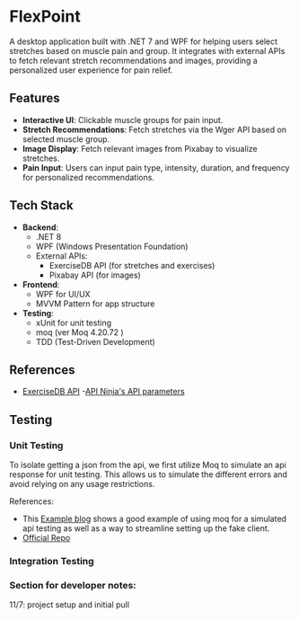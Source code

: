 # FlexPoint
A desktop application built with .NET 7 and WPF for helping users select stretches based on muscle pain and group. It integrates with external APIs to fetch relevant stretch recommendations and images, providing a personalized user experience for pain relief.

## Features
- **Interactive UI**: Clickable muscle groups for pain input.
- **Stretch Recommendations**: Fetch stretches via the Wger API based on selected muscle group.
- **Image Display**: Fetch relevant images from Pixabay to visualize stretches.
- **Pain Input**: Users can input pain type, intensity, duration, and frequency for personalized recommendations.

## Tech Stack
- **Backend**:
  - .NET 8
  - WPF (Windows Presentation Foundation)
  - External APIs: 
    - ExerciseDB API (for stretches and exercises)
    - Pixabay API (for images)
- **Frontend**:
  - WPF for UI/UX
  - MVVM Pattern for app structure
- **Testing**:
  - xUnit for unit testing
  - moq (ver Moq 4.20.72 )
  - TDD (Test-Driven Development)

## References
- [ExerciseDB API](https://exercisedb-api.vercel.app/docs)
    -[API Ninja's API parameters](https://www.api-ninjas.com/api/exercises)

## <a name="testing"></a> Testing

### <a name="unit-testing"></a> Unit Testing
To isolate getting a json from the api, we first utilize Moq to simulate an api response for unit testing.
This allows us to simulate the different errors and avoid relying on any usage restrictions.

References:
- This [Example blog](https://canro91.github.io/2022/12/01/TestingHttpClient/) shows a good example
of using moq for a simulated api testing as well as a way to streamline setting up the fake client.
- [Official Repo](https://github.com/devlooped/moq?tab=readme-ov-file#readme)

### <a name="integration-testing"></a> Integration Testing


### Section for developer notes:

11/7:
project setup and initial pull
 
